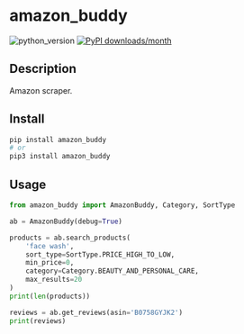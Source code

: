 # amazon_buddy

![python_version](https://img.shields.io/static/v1?label=Python&message=3.5%20|%203.6%20|%203.7&color=blue) [![PyPI downloads/month](https://img.shields.io/pypi/dm/amazon_buddy?logo=pypi&logoColor=white)](https://pypi.python.org/pypi/amazon_buddy)

## Description

Amazon scraper.

## Install

~~~~bash
pip install amazon_buddy
# or
pip3 install amazon_buddy
~~~~

## Usage

~~~~python
from amazon_buddy import AmazonBuddy, Category, SortType

ab = AmazonBuddy(debug=True)

products = ab.search_products(
    'face wash',
    sort_type=SortType.PRICE_HIGH_TO_LOW,
    min_price=0,
    category=Category.BEAUTY_AND_PERSONAL_CARE,
    max_results=20
)
print(len(products))

reviews = ab.get_reviews(asin='B0758GYJK2')
print(reviews)
~~~~